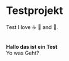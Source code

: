 # Testprojekt
Test
I love :coffee: :pizza: and :dancer:.
<html><br />
<b>Hallo das ist ein Test</b><br>Yo was Geht?
<script language="javascript" type="text/javascript">
System.out.println("Hello World")

</script>
</html>
